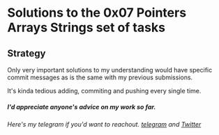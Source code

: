 # Solutions to the 0x07 Pointers Arrays Strings set of tasks

## Strategy

Only very important solutions to my understanding would have specific commit messages as is the same with my previous submissions.

It's kinda tedious adding, commiting and pushing every single time.



##### I'd appreciate anyone's advice on my work so far.

###### Here's my telegram if you'd want to reachout. [telegram](https://t.me/Osoraa) and [Twitter](https://twitter.com/_Osoraa)
